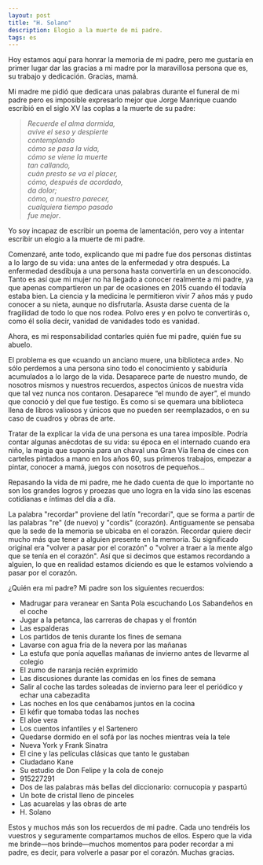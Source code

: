 ```yaml
---
layout: post
title: "H. Solano"
description: Elogio a la muerte de mi padre.
tags: es
---
```


Hoy estamos aquí para honrar la memoria de mi padre, pero me gustaría en primer
lugar dar las gracias a mi madre por la maravillosa persona que es, su trabajo y
dedicación. Gracias, mamá.

Mi madre me pidió que dedicara unas palabras durante el funeral de mi padre pero
es imposible expresarlo mejor que Jorge Manrique cuando escribió en el siglo XV
las coplas a la muerte de su padre:

> *Recuerde el alma dormida,*  
> *avive el seso y despierte*  
> *contemplando*  
> *cómo se pasa la vida,*  
> *cómo se viene la muerte*  
> *tan callando,*  
> *cuán presto se va el placer,*  
> *cómo, después de acordado,*  
> *da dolor;*  
> *cómo, a nuestro parecer,*  
> *cualquiera tiempo pasado*  
> *fue mejor*.

Yo soy incapaz de escribir un poema de lamentación, pero voy a intentar escribir
un elogio a la muerte de mi padre.

Comenzaré, ante todo, explicando que mi padre fue dos personas distintas a lo
largo de su vida: una antes de la enfermedad y otra después. La enfermedad
desdibuja a una persona hasta convertirla en un desconocido. Tanto es así que mi
mujer no ha llegado a conocer realmente a mi padre, ya que apenas compartieron
un par de ocasiones en 2015 cuando él todavía estaba bien. La ciencia y la
medicina le permitieron vivir 7 años más y pudo conocer a su nieta, aunque no
disfrutarla. Asusta darse cuenta de la fragilidad de todo lo que nos rodea.
Polvo eres y en polvo te convertirás o, como él solía decir, vanidad de
vanidades todo es vanidad.

Ahora, es mi responsabilidad contarles quién fue mi padre, quién fue su abuelo.

El problema es que «cuando un anciano muere, una biblioteca arde». No sólo
perdemos a una persona sino todo el conocimiento y sabiduría acumulados a lo
largo de la vida. Desaparece parte de nuestro mundo, de nosotros mismos y
nuestros recuerdos, aspectos únicos de nuestra vida que tal vez nunca nos
contaron. Desaparece “el mundo de ayer”, el mundo que conoció y del que fue
testigo. Es como si se quemara una biblioteca llena de libros valiosos y únicos
que no pueden ser reemplazados, o en su caso de cuadros y obras de arte.

Tratar de la explicar la vida de una persona es una tarea imposible. Podría
contar algunas anécdotas de su vida: su época en el internado cuando era niño,
la magia que suponía para un chaval una Gran Vía llena de cines con carteles
pintados a mano en los años 60, sus primeros trabajos, empezar a pintar, conocer
a mamá, juegos con nosotros de pequeños…

Repasando la vida de mi padre, me he dado cuenta de que lo importante no son los
grandes logros y proezas que uno logra en la vida sino las escenas cotidianas e
íntimas del día a día. 

La palabra "recordar" proviene del latín "recordari", que se forma a partir de
las palabras "re" (de nuevo) y "cordis" (corazón). Antiguamente se pensaba que
la sede de la memoria se ubicaba en el corazón. Recordar quiere decir mucho más
que tener a alguien presente en la memoria. Su significado original era "volver
a pasar por el corazón" o "volver a traer a la mente algo que se tenía en el
corazón". Así que si decimos que estamos recordando a alguien, lo que en
realidad estamos diciendo es que le estamos volviendo a pasar por el corazón.

¿Quién era mi padre? Mi padre son los siguientes recuerdos:

- Madrugar para veranear en Santa Pola escuchando Los Sabandeños en el coche
- Jugar a la petanca, las carreras de chapas y el frontón
- Las espalderas
- Los partidos de tenis durante los fines de semana
- Lavarse con agua fría de la nevera por las mañanas
- La estufa que ponía aquellas mañanas de invierno antes de llevarme al colegio
- El zumo de naranja recién exprimido
- Las discusiones durante las comidas en los fines de semana 
- Salir al coche las tardes soleadas de invierno para leer el periódico y echar una cabezadita
- Las noches en los que cenábamos juntos en la cocina
- El kéfir que tomaba todas las noches
- El aloe vera
- Los cuentos infantiles y el Sartenero
- Quedarse dormido en el sofá por las noches mientras veía la tele
- Nueva York y Frank Sinatra
- El cine y las películas clásicas que tanto le gustaban
- Ciudadano Kane
- Su estudio de Don Felipe y la cola de conejo
- 915227291
- Dos de las palabras más bellas del diccionario: cornucopia y paspartú
- Un bote de cristal lleno de pinceles
- Las acuarelas y las obras de arte
- H. Solano

Estos y muchos más son los recuerdos de mi padre. Cada uno tendréis los vuestros
y seguramente compartamos muchos de ellos. Espero que la vida me brinde—nos
brinde—muchos momentos para poder recordar a mi padre, es decir, para volverle a
pasar por el corazón. Muchas gracias.
